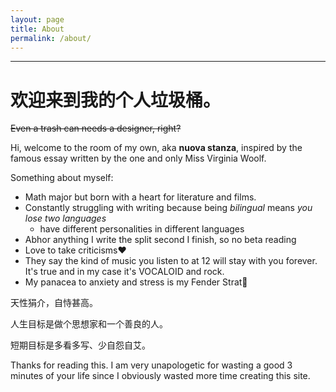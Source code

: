 ```yaml
---
layout: page
title: About
permalink: /about/
---
```


***
# 欢迎来到我的个人垃圾桶。
~~Even a trash can needs a designer, right?~~


Hi, welcome to the room of my own, aka __nuova stanza__, inspired by the famous essay written by the one and only Miss Virginia Woolf.



Something about myself:
- Math major but born with a heart for literature and films.
- Constantly struggling with writing because being *bilingual* means *you lose two languages*
  - have different personalities in different languages
- Abhor anything I write the split second I finish, so no beta reading
- Love to take criticisms❤
- They say the kind of music you listen to at 12 will stay with you forever. It's true and in my case it's VOCALOID and rock.
- My panacea to anxiety and stress is my Fender Strat🎸

天性狷介，自恃甚高。

人生目标是做个思想家和一个善良的人。

短期目标是多看多写、少自怨自艾。



Thanks for reading this. I am very unapologetic for wasting a good 3 minutes of your life since I obviously wasted more time creating this site.

